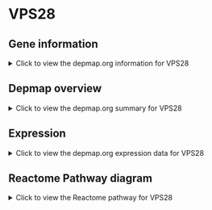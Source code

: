 <h1>VPS28</h1>

<h2>Gene information</h2>
<details>
  <summary>Click to view the depmap.org information for VPS28</summary>
  <p><a href="https://depmap.org/portal/gene/VPS28?tab=about" target="_BLANK">Open page in a new tab...</a></p>
  <iframe src="https://depmap.org/portal/gene/VPS28?tab=about" style="border:none;width:100%;height:800px"></iframe>
</details>

<h2>Depmap overview</h2>
<details>
  <summary>Click to view the depmap.org summary for VPS28</summary>
  <p><a href="https://depmap.org/portal/gene/VPS28?tab=overview" target="_BLANK">Open page in a new tab...</a></p>
  <iframe src="https://depmap.org/portal/gene/VPS28?tab=overview" style="border:none;width:100%;height:800px"></iframe>
</details>

<h2>Expression</h2>
<details>
  <summary>Click to view the depmap.org expression data for VPS28</summary>
  <p><a href="https://depmap.org/portal/gene/VPS28?tab=characterization" target="_BLANK">Open page in a new tab...</a></p>
  <iframe src="https://depmap.org/portal/gene/VPS28?tab=characterization" style="border:none;width:100%;height:800px"></iframe>
</details>



<h2>Reactome Pathway diagram</h2>
<details>
  <summary>Click to view the Reactome pathway for VPS28</summary>
  <p><a href="https://reactome.org/PathwayBrowser/#/R-HSA-9615710" target="_BLANK">Open page in a new tab...</a></p>
  <p>Microautophagy</p>
<iframe src="https://reactome.org/PathwayBrowser/#/R-HSA-9615710" style="border:none;width:100%;height:800px"></iframe>
</details>



